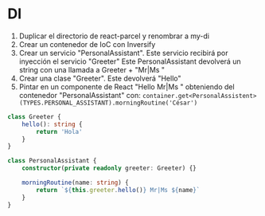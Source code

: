 # DI

1. Duplicar el directorio de react-parcel y renombrar a my-di
2. Crear un contenedor de IoC con Inversify
3. Crear un servicio "PersonalAssistant". Este servicio recibirá por inyección el servicio "Greeter" Este PersonalAssistant devolverá un string con una llamada a Greeter + "Mr|Ms <Vuestro nombre>"
4. Crear una clase "Greeter". Este devolverá "Hello"
5. Pintar en un componente de React "Hello Mr|Ms <Vuestro Nombre>" obteniendo del contenedor "PersonalAssistant" con: `container.get<PersonalAssistent>(TYPES.PERSONAL_ASSISTANT).morningRoutine('César')`

```typescript
class Greeter {
    hello(): string {
        return 'Hola'
    }
}

class PersonalAssistant {
    constructor(private readonly greeter: Greeter) {}

    morningRoutine(name: string) {
        return `${this.greeter.hello()} Mr|Ms ${name}`
    }
}
```
